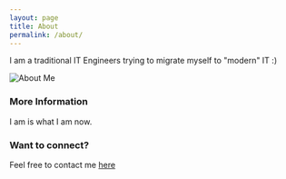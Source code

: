 ```yaml
---
layout: page
title: About
permalink: /about/
---
```


I am a traditional IT Engineers trying to migrate myself to "modern" IT :)

![About Me](../images/me.png)

### More Information

I am is what I am now.

### Want to connect?

Feel free to contact me [here](mailto:aanset@e.email)
